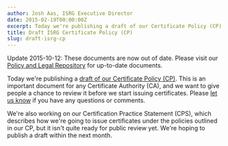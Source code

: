 ```yaml
---
author: Josh Aas, ISRG Executive Director
date: 2015-02-19T00:00:00Z
excerpt: Today we're publishing a draft of our Certificate Policy (CP).
title: Draft ISRG Certificate Policy (CP)
slug: draft-isrg-cp
---
```


Update 2015-10-12: These documents are now out of date. Please visit our [Policy and Legal Repository](/repository/) for
up-to-date documents.

Today we're publishing a [draft of our Certificate Policy (CP)](/documents/ISRG-CP-May-5-2015.pdf). This is an important document for any Certificate Authority (CA), and we want to give people a chance to review it before we start issuing certificates. Please [let us know](https://groups.google.com/a/letsencrypt.org/forum/#!forum/ca-dev) if you have any questions or comments.

We're also working on our Certification Practice Statement (CPS), which describes how we're going to issue certificates under the policies outlined in our CP, but it isn't quite ready for public review yet. We're hoping to publish a draft within the next month.
